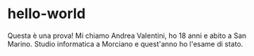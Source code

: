 # hello-world
Questa è una prova!
Mi chiamo Andrea Valentini, ho 18 anni e abito a San Marino.
Studio informatica a Morciano e quest'anno ho l'esame di stato.
